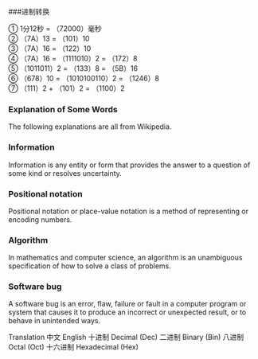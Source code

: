 ###进制转换

① 1分12秒 = （72000）毫秒  
② （7A）13 = （101）10   
③ （7A）16 = （122）10  
④ （7A）16 = （1111010）2 = （172）8    
⑤ （1011011）2 = （133）8 = （5B）16   
⑥ （678）10 = （1010100110）2 = （1246）8     
⑦ （111）2 + （101）2 = （1100）2  


### Explanation of Some Words
The following explanations are all from Wikipedia.

### Information
Information is any entity or form that provides the answer to a question of some kind or resolves uncertainty.

### Positional notation
Positional notation or place-value notation is a method of representing or encoding numbers.

### Algorithm
In mathematics and computer science, an algorithm is an unambiguous specification of how to solve a class of problems.

### Software bug
A software bug is an error, flaw, failure or fault in a computer program or system that causes it to produce an incorrect or unexpected result, or to behave in unintended ways.

Translation
中文	English
十进制	Decimal (Dec)
二进制	Binary (Bin)
八进制	Octal (Oct)
十六进制	Hexadecimal (Hex)